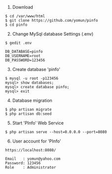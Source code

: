 1) Download
```
$ cd /var/www/html
$ git clone https://github.com/yomun/pinfo
$ cd pinfo
```
2) Change MySql database Settings (.env) 
```
$ gedit .env

DB_DATABASE=pinfo
DB_USERNAME=root
DB_PASSWORD=123456
```
3) Create database 'pinfo'
```
$ mysql -u root -p123456
mysql> show databases;
mysql> create database pinfo;
mysql> exit
```
4) Database migration
```
$ php artisan migrate
$ php artisan db:seed
```
5) Start 'PInfo' Web Service
```
$ php artisan serve --host=0.0.0.0 --port=8080
```
6) User account for 'PInfo'
```
https://localhost:8080/

Email   : yomun@yahoo.com
Password: 123456
Role    : Administrator
```
